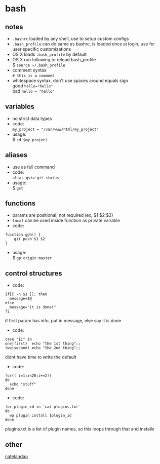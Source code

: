 # bash

## notes
* `.bashrc` loaded by any shell, use to setup custom configs
* `.bash_profile` can do same as bashrc, is loaded once at login, use for user specific customizations
* OS X loads `.bash_profile` by default
* OS X run following to reload bash_profile  
$ `source ~/.bash_profile`
* comment syntax  
`# this is a comment`
* whitespace syntax, don't use spaces around equals sign  
good `hello="hello"`  
bad `hello = "hello"`

## variables
* no strict data types
* code:  
`my_project = "/var/www/html/my_project"`
* usage:  
$ `cd $my_project`

## aliases
* use as full command
* code:  
`alias gst='git status'`
* usage:  
$ `gst`

## functions
* params are positional, not required (ex, $1 $2 $3)
* `local` can be used inside function as private variable
* code:  
```shell
function gph() {  
    git push $1 $2
}
```
* usage:  
$ `gp origin master`

## control structures
* code:
```shell
if[[ -n $1 ]]; then
  message=$@
else
  message="it is done!"
fi
```
if first param has info, put in message, else say it is done

* code:
```shell
case "$1" in
one|first)  echo "the 1st thing";;
two|second) echo "the 2nd thing";;
```
didnt have time to write the default

* code:
```shell
for(( i=1;i<20;i+=2))
do
  echo "stuff"
done
```

* code:
```shell
for plugin_id in `cat plugins.txt`
do
  wp plugin install $plugin_id
done
```
plugins.txt is a list of plugin names, so this loops through that and installs


## other
[natelandau](https://gist.github.com/natelandau/10654137)
